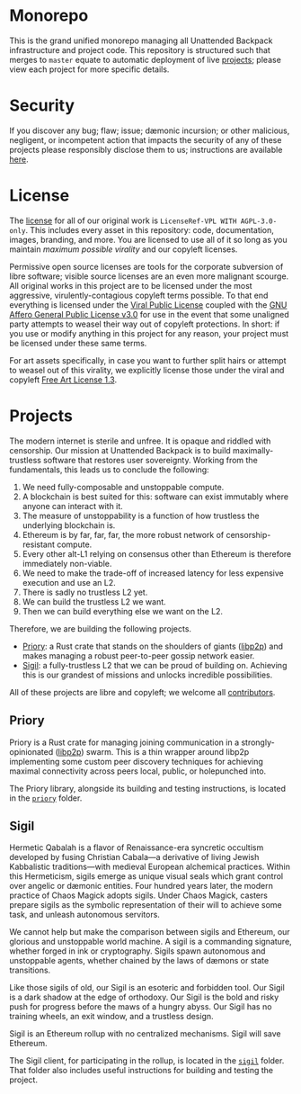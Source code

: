 # Monorepo

This is the grand unified monorepo managing all Unattended Backpack infrastructure and project code. This repository is structured such that merges to `master` equate to automatic deployment of live [projects](#projects); please view each project for more specific details.

# Security

If you discover any bug; flaw; issue; dæmonic incursion; or other malicious, negligent, or incompetent action that impacts the security of any of these projects please responsibly disclose them to us; instructions are available [here](./SECURITY.md).

# License

The [license](./LICENSE) for all of our original work is `LicenseRef-VPL WITH AGPL-3.0-only`. This includes every asset in this repository: code, documentation, images, branding, and more. You are licensed to use all of it so long as you maintain _maximum possible virality_ and our copyleft licenses.

Permissive open source licenses are tools for the corporate subversion of libre software; visible source licenses are an even more malignant scourge. All original works in this project are to be licensed under the most aggressive, virulently-contagious copyleft terms possible. To that end everything is licensed under the [Viral Public License](./licenses/LicenseRef-VPL) coupled with the [GNU Affero General Public License v3.0](./licenses/AGPL-3.0-only) for use in the event that some unaligned party attempts to weasel their way out of copyleft protections. In short: if you use or modify anything in this project for any reason, your project must be licensed under these same terms.

For art assets specifically, in case you want to further split hairs or attempt to weasel out of this virality, we explicitly license those under the viral and copyleft [Free Art License 1.3](./licenses/FreeArtLicense-1.3).

# Projects

The modern internet is sterile and unfree. It is opaque and riddled with censorship. Our mission at Unattended Backpack is to build maximally-trustless software that restores user sovereignty. Working from the fundamentals, this leads us to conclude the following:
1. We need fully-composable and unstoppable compute.
2. A blockchain is best suited for this: software can exist immutably where anyone can interact with it.
3. The measure of unstoppability is a function of how trustless the underlying blockchain is.
4. Ethereum is by far, far, far, the more robust network of censorship-resistant compute.
5. Every other alt-L1 relying on consensus other than Ethereum is therefore immediately non-viable.
6. We need to make the trade-off of increased latency for less expensive execution and use an L2.
7. There is sadly no trustless L2 yet.
8. We can build the trustless L2 we want.
9. Then we can build everything else we want on the L2.

Therefore, we are building the following projects.
- [Priory](#priory): a Rust crate that stands on the shoulders of giants ([libp2p](https://libp2p.io/)) and makes managing a robust peer-to-peer gossip network easier.
- [Sigil](#sigil): a fully-trustless L2 that we can be proud of building on. Achieving this is our grandest of missions and unlocks incredible possibilities.

All of these projects are libre and copyleft; we welcome all [contributors](./CONTRIBUTING.md).

## Priory

Priory is a Rust crate for managing joining communication in a strongly-opinionated ([libp2p](https://libp2p.io/)) swarm. This is a thin wrapper around libp2p implementing some custom peer discovery techniques for achieving maximal connectivity across peers local, public, or holepunched into.

The Priory library, alongside its building and testing instructions, is located in the [`priory`](./priory/) folder.

## Sigil

Hermetic Qabalah is a flavor of Renaissance-era syncretic occultism developed by fusing Christian Cabala—a derivative of living Jewish Kabbalistic traditions—with medieval European alchemical practices. Within this Hermeticism, sigils emerge as unique visual seals which grant control over angelic or dæmonic entities. Four hundred years later, the modern practice of Chaos Magick adopts sigils. Under Chaos Magick, casters prepare sigils as the symbolic representation of their will to achieve some task, and unleash autonomous servitors.

We cannot help but make the comparison between sigils and Ethereum, our glorious and unstoppable world machine. A sigil is a commanding signature, whether forged in ink or cryptography. Sigils spawn autonomous and unstoppable agents, whether chained by the laws of dæmons or state transitions.

Like those sigils of old, our Sigil is an esoteric and forbidden tool. Our Sigil is a dark shadow at the edge of orthodoxy. Our Sigil is the bold and risky push for progress before the maws of a hungry abyss. Our Sigil has no training wheels, an exit window, and a trustless design.

Sigil is an Ethereum rollup with no centralized mechanisms. Sigil will save Ethereum.

The Sigil client, for participating in the rollup, is located in the [`sigil`](./sigil/) folder. That folder also includes useful instructions for building and testing the project.

